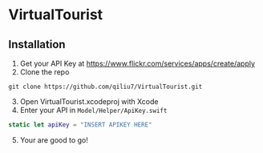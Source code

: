 # VirtualTourist

## Installation
1. Get your API Key at https://www.flickr.com/services/apps/create/apply
2. Clone the repo
```
git clone https://github.com/qiliu7/VirtualTourist.git
```
3. Open VirtualTourist.xcodeproj with Xcode
4. Enter your API in `Model/Helper/ApiKey.swift`
```swift
static let apiKey = "INSERT APIKEY HERE"
```
5. Your are good to go!
